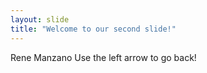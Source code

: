 ```yaml
---
layout: slide
title: "Welcome to our second slide!"
---
```

Rene Manzano
Use the left arrow to go back!
